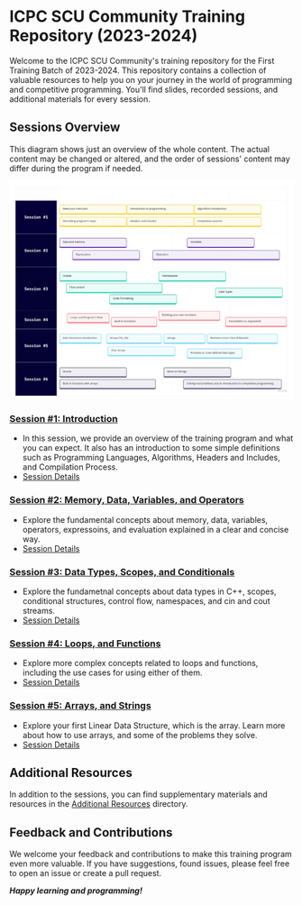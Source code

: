 # ICPC SCU Community Training Repository (2023-2024)

Welcome to the ICPC SCU Community's training repository for the First Training Batch of 2023-2024. This repository contains a collection of valuable resources to help you on your journey in the world of programming and competitive programming. You'll find slides, recorded sessions, and additional materials for every session.

## Sessions Overview

This diagram shows just an overview of the whole content. The actual content may be changed or altered, and the order of sessions' content may differ during the program if needed.

![Program Overview](training-content-overview.jpg)

### [Session #1: Introduction](session-1/)
- In this session, we provide an overview of the training program and what you can expect. It also has an introduction to some simple definitions such as Programming Languages, Algorithms, Headers and Includes, and Compilation Process. 
- [Session Details](session-1/)

### [Session #2: Memory, Data, Variables, and Operators](session-2/)
- Explore the fundamental concepts about memory, data, variables, operators, expressoins, and evaluation explained in a clear and concise way.
- [Session Details](session-2/)

### [Session #3: Data Types, Scopes, and Conditionals](session-3/)
- Explore the fundametnal concepts about data types in C++, scopes, conditional structures, control flow, namespaces, and cin and cout streams.
- [Session Details](session-3/)

### [Session #4: Loops, and Functions](session-4/)
- Explore more complex concepts related to loops and functions, including the use cases for using either of them.
- [Session Details](session-4/)

### [Session #5: Arrays, and Strings](session-5/)
- Explore your first Linear Data Structure, which is the array. Learn more about how to use arrays, and some of the problems they solve.
- [Session Details](session-5/)

## Additional Resources

In addition to the sessions, you can find supplementary materials and resources in the [Additional Resources](additional-resources/) directory.

## Feedback and Contributions

We welcome your feedback and contributions to make this training program even more valuable. If you have suggestions, found issues, please feel free to open an issue or create a pull request.

***Happy learning and programming!***
